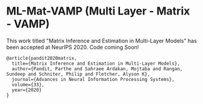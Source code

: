 # ML-Mat-VAMP (Multi Layer - Matrix - VAMP)

This work titled "Matrix Inference and Estimation in Multi-Layer Models" has been accepted at NeurIPS 2020. Code coming Soon!

```
@article{pandit2020matrix,
  title={Matrix Inference and Estimation in Multi-Layer Models},
  author={Pandit, Parthe and Sahraee Ardakan, Mojtaba and Rangan, Sundeep and Schniter, Philip and Fletcher, Alyson K},
  journal={Advances in Neural Information Processing Systems},
  volume={33},
  year={2020}
}
```

